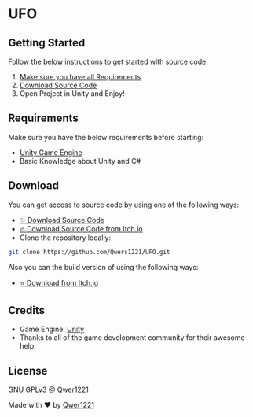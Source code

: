 # UFO
## Getting Started

Follow the below instructions to get started with source code:

1. [Make sure you have all Requirements](#requirements)
2. [Download Source Code](#download)
3. Open Project in Unity and Enjoy!

## Requirements

Make sure you have the below requirements before starting:

- [Unity Game Engine](https://unity3d.com)
- Basic Knowledge about Unity and C#

## Download

You can get access to source code by using one of the following ways:

- [:sparkles: Download Source Code](https://github.com/Qwers1221/UFO/archive/master.zip)
- [:fire: Download Source Code from Itch.io](https://qwers1221.itch.io/ufo)
- Clone the repository locally:

```bash
git clone https://github.com/Qwers1221/UFO.git
```

Also you can the build version of using the following ways:

- [:star: Download from Itch.io](https://qwers1221.itch.io/ufo)

## Credits

- Game Engine: [Unity](https://unity3d.com/)
- Thanks to all of the game development community for their awesome help.

## License

GNU GPLv3 @ [Qwer1221](https://github.com/Qwers1221)

Made with :heart: by [Qwer1221](https://github.com/Qwers1221)
